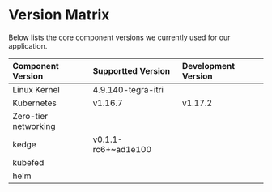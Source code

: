 Version Matrix
==============

Below lists the core component versions we currently used for our application.

| Component Version    | Supportted Version  | Development Version |
|:-------------------- |:------------------- |:------------------- |
| Linux Kernel         | 4.9.140-tegra-itri  |                     |
| Kubernetes           | v1.16.7             | v1.17.2             |
| Zero-tier networking |                     |                     |
| kedge                | v0.1.1-rc6+~ad1e100 |                     |
| kubefed              |                     |                     |
| helm                 |                     |                     |
